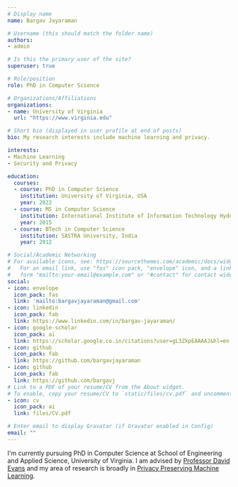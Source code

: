 ```yaml
---
# Display name
name: Bargav Jayaraman

# Username (this should match the folder name)
authors:
- admin

# Is this the primary user of the site?
superuser: true

# Role/position
role: PhD in Computer Science

# Organizations/Affiliations
organizations:
- name: University of Virginia
  url: "https://www.virginia.edu"

# Short bio (displayed in user profile at end of posts)
bio: My research interests include machine learning and privacy.

interests:
- Machine Learning
- Security and Privacy

education:
  courses:
  - course: PhD in Computer Science
    institution: University of Virginia, USA
    year: 2022
  - course: MS in Computer Science
    institution: International Institute of Information Technology Hyderabad, India
    year: 2015
  - course: BTech in Computer Science
    institution: SASTRA University, India
    year: 2012

# Social/Academic Networking
# For available icons, see: https://sourcethemes.com/academic/docs/widgets/#icons
#   For an email link, use "fas" icon pack, "envelope" icon, and a link in the
#   form "mailto:your-email@example.com" or "#contact" for contact widget.
social:
- icon: envelope
  icon_pack: fas
  link: 'mailto:bargavjayaraman@gmail.com'
- icon: linkedin
  icon_pack: fab
  link: https://www.linkedin.com/in/bargav-jayaraman/
- icon: google-scholar
  icon_pack: ai
  link: https://scholar.google.co.in/citations?user=gL3ZkpEAAAAJ&hl=en
- icon: github
  icon_pack: fab
  link: https://github.com/bargavjayaraman
- icon: github
  icon_pack: fab
  link: https://github.com/bargavj
# Link to a PDF of your resume/CV from the About widget.
# To enable, copy your resume/CV to `static/files/cv.pdf` and uncomment the lines below.  
- icon: cv
  icon_pack: ai
  link: files/CV.pdf

# Enter email to display Gravatar (if Gravatar enabled in Config)
email: ""
---
```


I'm currently pursuing PhD in Computer Science at School of Engineering and Applied Science, University of Virginia. I am advised by [Professor David Evans](https://www.cs.virginia.edu/~evans/) and my area of research is broadly in [Privacy Preserving Machine Learning](https://oblivc.org/ppml/).